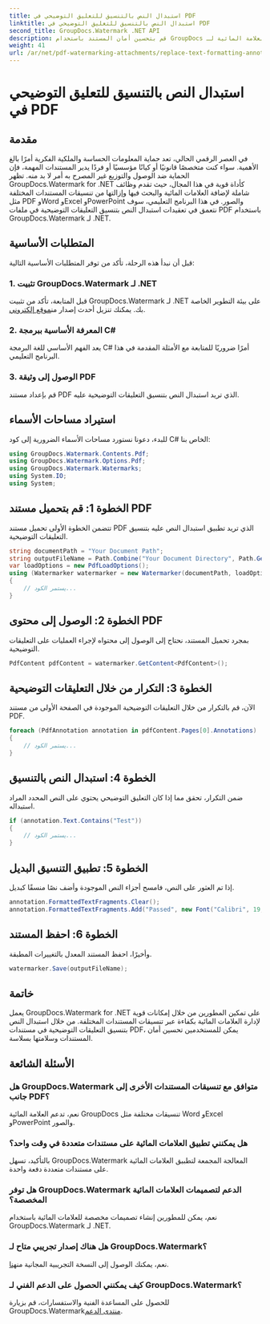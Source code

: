 ```yaml
---
title: استبدال النص بالتنسيق للتعليق التوضيحي في PDF
linktitle: استبدال النص بالتنسيق للتعليق التوضيحي في PDF
second_title: GroupDocs.Watermark .NET API
description: قم بتحسين أمان المستند باستخدام GroupDocs للعلامة المائية لـ .NET. تعرف على كيفية استبدال النص بتنسيق التعليقات التوضيحية في ملفات PDF دون عناء.
weight: 41
url: /ar/net/pdf-watermarking-attachments/replace-text-formatting-annotation-pdf/
---
```


# استبدال النص بالتنسيق للتعليق التوضيحي في PDF

## مقدمة
في العصر الرقمي الحالي، تعد حماية المعلومات الحساسة والملكية الفكرية أمرًا بالغ الأهمية. سواء كنت متخصصًا قانونيًا أو كيانًا مؤسسيًا أو فردًا يدير المستندات المهمة، فإن الحماية ضد الوصول والتوزيع غير المصرح به أمر لا بد منه. تظهر GroupDocs.Watermark for .NET كأداة قوية في هذا المجال، حيث تقدم وظائف شاملة لإضافة العلامات المائية والبحث فيها وإزالتها من تنسيقات المستندات المختلفة مثل PDF وWord وExcel وPowerPoint والصور. في هذا البرنامج التعليمي، سوف نتعمق في تعقيدات استبدال النص بتنسيق التعليقات التوضيحية في ملفات PDF باستخدام GroupDocs.Watermark لـ .NET.
## المتطلبات الأساسية
قبل أن نبدأ هذه الرحلة، تأكد من توفر المتطلبات الأساسية التالية:
### 1. تثبيت GroupDocs.Watermark لـ .NET
 قبل المتابعة، تأكد من تثبيت GroupDocs.Watermark لـ .NET على بيئة التطوير الخاصة بك. يمكنك تنزيل أحدث إصدار من[موقع إلكتروني](https://releases.groupdocs.com/Watermark/net/).
### 2. المعرفة الأساسية ببرمجة C#
يعد الفهم الأساسي للغة البرمجة C# أمرًا ضروريًا للمتابعة مع الأمثلة المقدمة في هذا البرنامج التعليمي.
### 3. الوصول إلى وثيقة PDF
قم بإعداد مستند PDF الذي تريد استبدال النص بتنسيق التعليقات التوضيحية عليه.

## استيراد مساحات الأسماء
للبدء، دعونا نستورد مساحات الأسماء الضرورية إلى كود C# الخاص بنا:
```csharp
using GroupDocs.Watermark.Contents.Pdf;
using GroupDocs.Watermark.Options.Pdf;
using GroupDocs.Watermark.Watermarks;
using System.IO;
using System;
```
## الخطوة 1: قم بتحميل مستند PDF
تتضمن الخطوة الأولى تحميل مستند PDF الذي تريد تطبيق استبدال النص عليه بتنسيق التعليقات التوضيحية.
```csharp
string documentPath = "Your Document Path";
string outputFileName = Path.Combine("Your Document Directory", Path.GetFileName(documentPath));
var loadOptions = new PdfLoadOptions();
using (Watermarker watermarker = new Watermarker(documentPath, loadOptions))
{
    // يستمر الكود...
}
```
## الخطوة 2: الوصول إلى محتوى PDF
بمجرد تحميل المستند، نحتاج إلى الوصول إلى محتواه لإجراء العمليات على التعليقات التوضيحية.
```csharp
PdfContent pdfContent = watermarker.GetContent<PdfContent>();
```
## الخطوة 3: التكرار من خلال التعليقات التوضيحية
الآن، قم بالتكرار من خلال التعليقات التوضيحية الموجودة في الصفحة الأولى من مستند PDF.
```csharp
foreach (PdfAnnotation annotation in pdfContent.Pages[0].Annotations)
{
    // يستمر الكود...
}
```
## الخطوة 4: استبدال النص بالتنسيق
ضمن التكرار، تحقق مما إذا كان التعليق التوضيحي يحتوي على النص المحدد المراد استبداله.
```csharp
if (annotation.Text.Contains("Test"))
{
    // يستمر الكود...
}
```
## الخطوة 5: تطبيق التنسيق البديل
إذا تم العثور على النص، فامسح أجزاء النص الموجودة وأضف نصًا منسقًا كبديل.
```csharp
annotation.FormattedTextFragments.Clear();
annotation.FormattedTextFragments.Add("Passed", new Font("Calibri", 19, FontStyle.Bold), Color.Red, Color.Aqua);
```
## الخطوة 6: احفظ المستند
وأخيرًا، احفظ المستند المعدل بالتغييرات المطبقة.
```csharp
watermarker.Save(outputFileName);
```

## خاتمة
يعمل GroupDocs.Watermark for .NET على تمكين المطورين من خلال إمكانات قوية لإدارة العلامات المائية بكفاءة عبر تنسيقات المستندات المختلفة. من خلال استبدال النص بتنسيق التعليقات التوضيحية في مستندات PDF، يمكن للمستخدمين تحسين أمان المستندات وسلامتها بسلاسة.
## الأسئلة الشائعة
### هل GroupDocs.Watermark متوافق مع تنسيقات المستندات الأخرى إلى جانب PDF؟
نعم، تدعم العلامة المائية GroupDocs تنسيقات مختلفة مثل Word وExcel وPowerPoint والصور.
### هل يمكنني تطبيق العلامات المائية على مستندات متعددة في وقت واحد؟
بالتأكيد، تسهل GroupDocs.Watermark المعالجة المجمعة لتطبيق العلامات المائية على مستندات متعددة دفعة واحدة.
### هل توفر GroupDocs.Watermark الدعم لتصميمات العلامات المائية المخصصة؟
نعم، يمكن للمطورين إنشاء تصميمات مخصصة للعلامات المائية باستخدام GroupDocs.Watermark لـ .NET.
### هل هناك إصدار تجريبي متاح لـ GroupDocs.Watermark؟
 نعم، يمكنك الوصول إلى النسخة التجريبية المجانية من[هنا](https://releases.groupdocs.com/).
### كيف يمكنني الحصول على الدعم الفني لـ GroupDocs.Watermark؟
 للحصول على المساعدة الفنية والاستفسارات، قم بزيارة GroupDocs.Watermark[منتدى الدعم](https://forum.groupdocs.com/c/watermark/19).